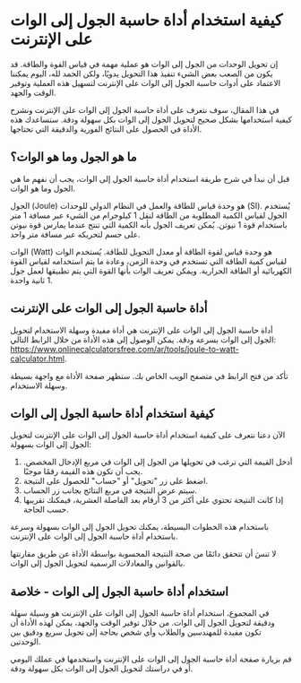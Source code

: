 كيفية استخدام أداة حاسبة الجول إلى الوات على الإنترنت
=====================================================

إن تحويل الوحدات من الجول إلى الوات هو عملية مهمة في قياس القوة والطاقة. قد يكون من الصعب بعض الشيء تنفيذ هذا التحويل يدويًا، ولكن الحمد لله، اليوم يمكننا الاعتماد على أدوات حاسبة الجول إلى الوات على الإنترنت لتسهيل هذه العملية وتوفير الوقت والجهد.

في هذا المقال، سوف نتعرف على أداة حاسبة الجول إلى الوات على الإنترنت ونشرح كيفية استخدامها بشكل صحيح لتحويل الجول إلى الوات بكل سهولة ودقة. ستساعدك هذه الأداة في الحصول على النتائج الفورية والدقيقة التي تحتاجها.

ما هو الجول وما هو الوات؟
-------------------------

قبل أن نبدأ في شرح طريقة استخدام أداة حاسبة الجول إلى الوات، يجب أن نفهم ما هي الجول وما هو الوات.

الجول (Joule) هو وحدة قياس للطاقة والعمل في النظام الدولي للوحدات (SI). يُستخدم الجول لقياس الكمية المطلوبة من الطاقة لنقل 1 كيلوجرام من الشيء عبر مسافة 1 متر باستخدام قوة 1 نيوتن. يُمكن تعريف الجول بأنه الكمية التي تنتج عندما يمارس قوة نيوتن على جسم لتحريكه عبر مسافة متر واحد.

الوات (Watt) هو وحدة قياس لقوة الطاقة أو معدل التحويل للطاقة. يُستخدم الوات لقياس كمية الطاقة التي تستخدم في وحدة الزمن، وعادة ما يتم استخدامه لقياس القوة الكهربائية أو الطاقة الحرارية. ويمكن تعريف الوات بأنها القوة التي يتم تطبيقها لعمل جول 1 ثانية واحدة.

أداة حاسبة الجول إلى الوات على الإنترنت
---------------------------------------

أداة حاسبة الجول إلى الوات على الإنترنت هي أداة مفيدة وسهلة الاستخدام لتحويل الجول إلى الوات بسرعة ودقة. يمكن الوصول إلى هذه الأداة من خلال الرابط التالي: <https://www.onlinecalculatorsfree.com/ar/tools/joule-to-watt-calculator.html>.

تأكد من فتح الرابط في متصفح الويب الخاص بك. ستظهر صفحة الأداة مع واجهة بسيطة وسهلة الاستخدام.

كيفية استخدام أداة حاسبة الجول إلى الوات
----------------------------------------

الآن دعنا نتعرف على كيفية استخدام أداة حاسبة الجول إلى الوات على الإنترنت لتحويل الجول إلى الوات بسهولة:

1. أدخل القيمة التي ترغب في تحويلها من الجول إلى الوات في مربع الإدخال المخصص. يجب أن تكون هذه القيمة رقمًا موجبًا.
2. اضغط على زر "تحويل" أو "حساب" للحصول على النتيجة.
3. سيتم عرض النتيجة في مربع النتائج بجانب زر الحساب.
4. إذا كانت النتيجة تحتوي على أكثر من 3 أرقام بعد الفاصلة العشرية، فيمكنك تقريبها حسب الحاجة.

باستخدام هذه الخطوات البسيطة، يمكنك تحويل الجول إلى الوات بسهولة وسرعة باستخدام أداة حاسبة الجول إلى الوات على الإنترنت.

لا تنسَ أن تتحقق دائمًا من صحة النتيجة المحسوبة بواسطة الأداة عن طريق مقارنتها بالقوانين والمعادلات الرسمية لتحويل الجول إلى الوات.

استخدام أداة حاسبة الجول إلى الوات - خلاصة
------------------------------------------

في المجموع، استخدام أداة حاسبة الجول إلى الوات على الإنترنت هو وسيلة سهلة ودقيقة لتحويل الجول إلى الوات. من خلال توفير الوقت والجهد، يمكن لهذه الأداة أن تكون مفيدة للمهندسين والطلاب وأي شخص بحاجة إلى تحويل سريع ودقيق بين الوحدتين.

قم بزيارة صفحة أداة حاسبة الجول إلى الوات على الإنترنت واستخدمها في عملك اليومي أو في دراستك لتحويل الجول إلى الوات بكل سهولة ودقة.